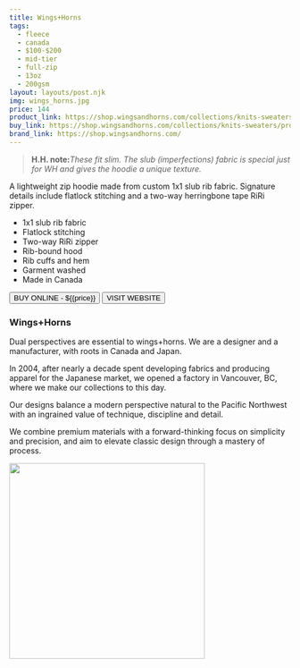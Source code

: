 ```yaml
---
title: Wings+Horns
tags:
  - fleece
  - canada
  - $100-$200
  - mid-tier
  - full-zip
  - 13oz
  - 200gsm
layout: layouts/post.njk
img: wings_horns.jpg
price: 144
product_link: https://shop.wingsandhorns.com/collections/knits-sweaters/products/base-full-zip-hooded-sweater-heather-grey
buy_link: https://shop.wingsandhorns.com/collections/knits-sweaters/products/base-full-zip-hooded-sweater-heather-grey
brand_link: https://shop.wingsandhorns.com/
---
```

<div class="col col-sm-8">

<p>
<blockquote>
<strong>H.H. note:</strong><i>These fit slim. The slub (imperfections) fabric is special just for WH and gives the hoodie a unique texture.</i>
</blockquote>
</p>    

A lightweight zip hoodie made from custom 1x1 slub rib fabric. Signature details include flatlock stitching and a two-way herringbone tape RiRi zipper.

* 1x1 slub rib fabric
* Flatlock stitching
* Two-way RiRi zipper
* Rib-bound hood
* Rib cuffs and hem
* Garment washed
* Made in Canada

<p>
    <a href='{{buy_link}}'><button class="button-primary-outlined button-round">BUY ONLINE - ${{price}}</button></a>
    <a href='{{brand_link}}'><button class="button-primary-outlined button-round">VISIT WEBSITE</button></a>
</p>

### Wings+Horns
<p>Dual perspectives are essential to wings+horns. We are a designer and a manufacturer, with roots in Canada and Japan.

In 2004, after nearly a decade spent developing fabrics and producing apparel for the Japanese market, we opened a factory in Vancouver, BC, where we make our collections to this day.

Our designs balance a modern perspective natural to the Pacific Northwest with an ingrained value of technique, discipline and detail.

We combine premium materials with a forward-thinking focus on simplicity and precision, and aim to elevate classic design through a mastery of process. ﻿</p>

</div>

<div class="col col-sm-4 float-right">
        <img src='/img/{{img}}' height='350' class="float-left">
</div>